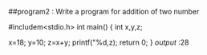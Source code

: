 ##program2 : Write a program for addition of two number

#includem<stdio.h>
int main()
{
int x,y,z;

x=18;
y=10;
z=x+y;
printf("%d,z);
return 0;
}
*output* :28

